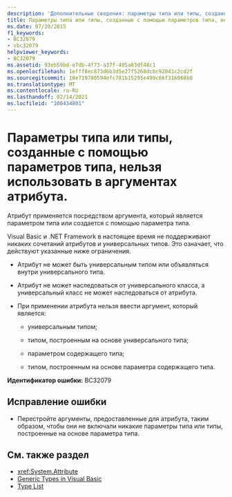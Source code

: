 ```yaml
---
description: 'Дополнительные сведения: параметры типа или типы, созданные с помощью параметров типа, не допускаются в аргументах атрибута.'
title: Параметры типа или типы, созданные с помощью параметров типа, нельзя использовать в аргументах атрибута.
ms.date: 07/20/2015
f1_keywords:
- BC32079
- vbc32079
helpviewer_keywords:
- BC32079
ms.assetid: 93eb59bd-e7db-4f73-a37f-405a83df48c1
ms.openlocfilehash: 1efff8ec873d6b3d5e27f5268dcbc92041c2cd2f
ms.sourcegitcommit: 10e719780594efc781b15295e499c66f316068b8
ms.translationtype: MT
ms.contentlocale: ru-RU
ms.lasthandoff: 02/14/2021
ms.locfileid: "100434801"
---
```

# <a name="type-parameters-or-types-constructed-with-type-parameters-are-not-allowed-in-attribute-arguments"></a>Параметры типа или типы, созданные с помощью параметров типа, нельзя использовать в аргументах атрибута.

Атрибут применяется посредством аргумента, который является параметром типа или создается с помощью параметра типа.

Visual Basic и .NET Framework в настоящее время не поддерживают никаких сочетаний атрибутов и универсальных типов. Это означает, что действуют указанные ниже ограничения.

- Атрибут не может быть универсальным типом или объявляться внутри универсального типа.

- Атрибут не может наследоваться от универсального класса, а универсальный класс не может наследоваться от атрибута.

- При применении атрибута нельзя ввести аргумент, который является:

  - универсальным типом;

  - типом, построенным на основе универсального типа;

  - параметром содержащего типа;

  - типом, построенным на основе параметра содержащего типа.

**Идентификатор ошибки:** BC32079

## <a name="to-correct-this-error"></a>Исправление ошибки

- Перестройте аргументы, предоставленные для атрибута, таким образом, чтобы они не включали никакие параметры типа или типы, построенные на основе параметра типа.

## <a name="see-also"></a>См. также раздел

- <xref:System.Attribute>
- [Generic Types in Visual Basic](../programming-guide/language-features/data-types/generic-types.md)
- [Type List](../language-reference/statements/type-list.md)
